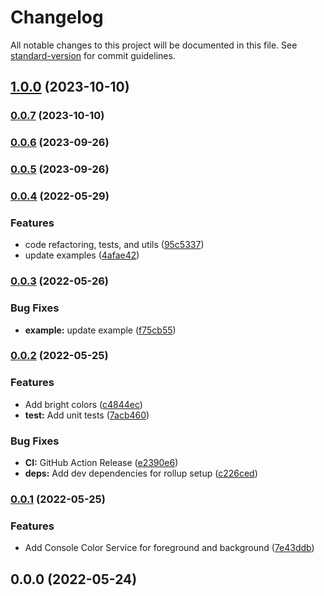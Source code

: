 # Changelog

All notable changes to this project will be documented in this file. See [standard-version](https://github.com/conventional-changelog/standard-version) for commit guidelines.

## [1.0.0](https://github.com/ialopezg/custom-console-colors/compare/v0.0.7...v1.0.0) (2023-10-10)

### [0.0.7](https://github.com/ialopezg/custom-console-colors/compare/v0.0.6...v0.0.7) (2023-10-10)

### [0.0.6](https://github.com/ialopezg/custom-console-colors/compare/v0.0.5...v0.0.6) (2023-09-26)

### [0.0.5](https://github.com/ialopezg/custom-console-colors/compare/v0.0.4...v0.0.5) (2023-09-26)

### [0.0.4](https://github.com/ialopezg/custom-console-colors/compare/v0.0.3...v0.0.4) (2022-05-29)


### Features

* code refactoring, tests, and utils ([95c5337](https://github.com/ialopezg/custom-console-colors/commits/95c5337c749a150550144ab53d60012eece21a00))
* update examples ([4afae42](https://github.com/ialopezg/custom-console-colors/commits/4afae42b120796b3c052307624e7e3d5dbbd73ed))

### [0.0.3](https://github.com/ialopezg/custom-console-colors/compare/v0.0.2...v0.0.3) (2022-05-26)


### Bug Fixes

* **example:** update example ([f75cb55](https://github.com/ialopezg/custom-console-colors/commits/f75cb55cc1ce53f3c15c90bd29ae09da46f9a938))

### [0.0.2](https://github.com/ialopezg/custom-console-colors/compare/v0.0.1...v0.0.2) (2022-05-25)


### Features

* Add bright colors ([c4844ec](https://github.com/ialopezg/custom-console-colors/commits/c4844ec334afbaa660569c3a52c7dc46d7ffe9b5))
* **test:** Add unit tests ([7acb460](https://github.com/ialopezg/custom-console-colors/commits/7acb460c3b1338ca0eed60f733635b14a3e2cffd))


### Bug Fixes

* **CI:** GitHub Action Release ([e2390e6](https://github.com/ialopezg/custom-console-colors/commits/e2390e6917ba0e70a71f0f1fb16804d42be6c1df))
* **deps:** Add dev dependencies for rollup setup ([c226ced](https://github.com/ialopezg/custom-console-colors/commits/c226ced9b3df573171e17167dee84844e17e65b9))

### [0.0.1](https://github.com/ialopezg/custom-console-colors/compare/v0.0.0...v0.0.1) (2022-05-25)


### Features

* Add Console Color Service for foreground and background ([7e43ddb](https://github.com/ialopezg/custom-console-colors/commits/7e43ddbd16f53343496526e1fe943fd828728d94))

## 0.0.0 (2022-05-24)
